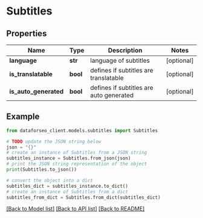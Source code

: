 # Subtitles


## Properties

Name | Type | Description | Notes
------------ | ------------- | ------------- | -------------
**language** | **str** | language of subtitles | [optional] 
**is_translatable** | **bool** | defines if subtitles are translatable | [optional] 
**is_auto_generated** | **bool** | defines if subtitles are auto generated | [optional] 

## Example

```python
from dataforseo_client.models.subtitles import Subtitles

# TODO update the JSON string below
json = "{}"
# create an instance of Subtitles from a JSON string
subtitles_instance = Subtitles.from_json(json)
# print the JSON string representation of the object
print(Subtitles.to_json())

# convert the object into a dict
subtitles_dict = subtitles_instance.to_dict()
# create an instance of Subtitles from a dict
subtitles_from_dict = Subtitles.from_dict(subtitles_dict)
```
[[Back to Model list]](../README.md#documentation-for-models) [[Back to API list]](../README.md#documentation-for-api-endpoints) [[Back to README]](../README.md)


